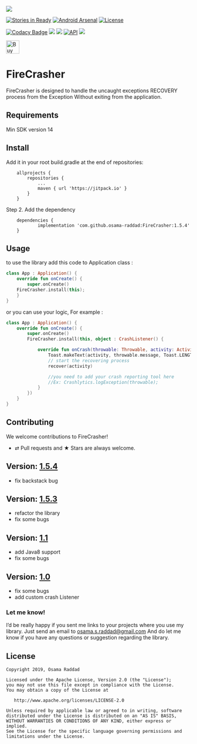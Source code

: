 <a href='https://bintray.com/osama-raddad/maven/fire-crasher?source=watch' alt='Get automatic notifications about new "fire-crasher" versions'><img src='https://www.bintray.com/docs/images/bintray_badge_color.png'></a>

[![Stories in Ready](https://badge.waffle.io/osama-raddad/FireCrasher.png?label=ready&title=Ready)](https://waffle.io/osama-raddad/FireCrasher) [![Android Arsenal](https://img.shields.io/badge/Android%20Arsenal-FireCrasher-green.svg?style=true)](https://android-arsenal.com/details/1/3599) [![License](https://img.shields.io/badge/License-Apache%202.0-blue.svg)](https://opensource.org/licenses/Apache-2.0)

[![Codacy Badge](https://api.codacy.com/project/badge/Grade/4da668c9125b401babee42dbb9283f22)](https://www.codacy.com/app/osama-s-raddad/FireCrasher?utm_source=github.com&amp;utm_medium=referral&amp;utm_content=osama-raddad/FireCrasher&amp;utm_campaign=Badge_Grade) <a href="http://www.methodscount.com/?lib=com.osama.firecrasher%3Afirecrasher%3A1.0"><img src="https://img.shields.io/badge/Methods count-83-e91e63.svg"></img></a> <a href="http://www.methodscount.com/?lib=com.osama.firecrasher%3Afirecrasher%3A1.0"><img src="https://img.shields.io/badge/Size-10 KB-e91e63.svg"></img></a> [![API](https://img.shields.io/badge/API-14%2B-blue.svg?style=flat)](https://android-arsenal.com/api?level=14) [![](https://jitpack.io/v/osama-raddad/FireCrasher.svg)](https://jitpack.io/#osama-raddad/FireCrasher)

<a href='https://ko-fi.com/A4763RZL' target='_blank'><img height='36' style='border:0px;height:36px;' src='https://az743702.vo.msecnd.net/cdn/kofi2.png?v=0' border='0' alt='Buy Me a Coffee at ko-fi.com' /></a>

# FireCrasher

FireCrasher is designed to handle the uncaught exceptions RECOVERY process from the Exception 
Without exiting from the application.

## Requirements

Min SDK version 14


## Install
Add it in your root build.gradle at the end of repositories:

```groove
	allprojects {
		repositories {
			...
			maven { url 'https://jitpack.io' }
		}
	}
```
Step 2. Add the dependency

```groove
	dependencies {
	        implementation 'com.github.osama-raddad:FireCrasher:1.5.4'
	}
```

## Usage

to use the library add this code to Application class :

```kotlin
class App : Application() {
    override fun onCreate() {
        super.onCreate()
	FireCrasher.install(this);
    }
}
```

or you can use your logic, For example :

```kotlin
class App : Application() {
    override fun onCreate() {
        super.onCreate()
        FireCrasher.install(this, object : CrashListener() {

            override fun onCrash(throwable: Throwable, activity: Activity) {
                Toast.makeText(activity, throwable.message, Toast.LENGTH_SHORT).show()
                // start the recovering process
                recover(activity)

                //you need to add your crash reporting tool here
                //Ex: Crashlytics.logException(throwable);
            }
        })
    }
}
```

## Contributing

We welcome contributions to FireCrasher!
* ⇄ Pull requests and ★ Stars are always welcome.

## Version: [1.5.4](https://github.com/osama-raddad/FireCrasher/releases/tag/1.5.3)

  * fix backstack bug

## Version: [1.5.3](https://github.com/osama-raddad/FireCrasher/releases/tag/1.5.3)

  * refactor the library
  * fix some bugs

## Version: [1.1](https://github.com/osama-raddad/FireCrasher/releases/tag/v1.1)

  * add Java8 support
  * fix some bugs

## Version: [1.0](https://github.com/osama-raddad/FireCrasher/releases/tag/v1.0)

  * fix some bugs
  * add custom crash Listener

### Let me know!

I’d be really happy if you sent me links to your projects where you use my library. Just send an email to osama.s.raddad@gmail.com And do let me know if you have any questions or suggestion regarding the library. 

## License

    Copyright 2019, Osama Raddad

    Licensed under the Apache License, Version 2.0 (the "License");
    you may not use this file except in compliance with the License.
    You may obtain a copy of the License at

       http://www.apache.org/licenses/LICENSE-2.0

    Unless required by applicable law or agreed to in writing, software
    distributed under the License is distributed on an "AS IS" BASIS,
    WITHOUT WARRANTIES OR CONDITIONS OF ANY KIND, either express or implied.
    See the License for the specific language governing permissions and
    limitations under the License.
